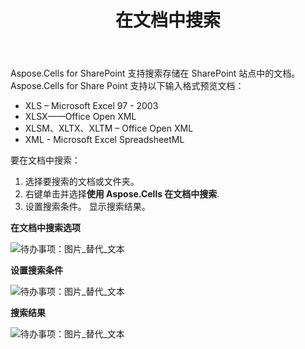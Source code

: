 ﻿---
title: 在文档中搜索
type: docs
weight: 60
url: /zh/sharepoint/search-in-a-document/
---
Aspose.Cells for SharePoint 支持搜索存储在 SharePoint 站点中的文档。 Aspose.Cells for Share Point 支持以下输入格式预览文档：

- XLS – Microsoft Excel 97 - 2003
- XLSX——Office Open XML
- XLSM、XLTX、XLTM – Office Open XML
- XML - Microsoft Excel SpreadsheetML

要在文档中搜索：

1. 选择要搜索的文档或文件夹。
1. 右键单击并选择**使用 Aspose.Cells 在文档中搜索**. 
1. 设置搜索条件。
显示搜索结果。

**在文档中搜索选项** 

![待办事项：图片_替代_文本](search-in-a-document_1.png)

**设置搜索条件** 

![待办事项：图片_替代_文本](search-in-a-document_2.png)

**搜索结果** 

![待办事项：图片_替代_文本](search-in-a-document_3.png)
